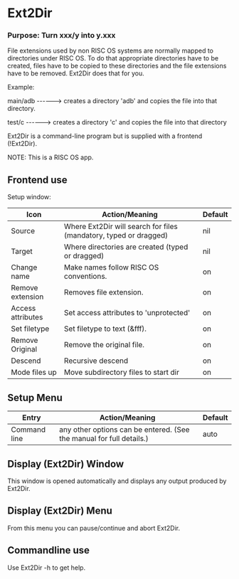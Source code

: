 # Ext2Dir
### Purpose:  Turn xxx/y into y.xxx

   File extensions used by non RISC OS systems are normally mapped
   to  directories under RISC OS. To do that appropriate directories
   have to be created, files have to be copied to these directories
   and the file extensions have to be removed.
   Ext2Dir does that for you.


   Example:

   main/adb ------> creates a directory 'adb' and copies
                    the file into that directory.

   test/c   ------> creates a directory 'c' and copies
                           the file into that directory

   Ext2Dir is a command-line program but is supplied with a frontend
   (!Ext2Dir).
   
NOTE: This is a RISC OS app.

## Frontend use

   Setup window:

   Icon  |            Action/Meaning                    |   Default
   ----   |           --------------                     |  -------
   Source  |          Where Ext2Dir will search for files (mandatory, typed or dragged)|   nil                     
   Target   |         Where directories are created (typed or dragged)       |  nil                     
   Change name |      Make names follow RISC OS conventions.| on
   Remove extension|  Removes file extension.                |on
   Access attributes| Set access attributes to 'unprotected'| on
   Set filetype      |Set filetype to text (&fff).           |on
   Remove Original  | Remove the original file.             | on
   Descend          | Recursive descend                     | on
   Mode files up    | Move subdirectory files to start dir  | on

## Setup Menu

   Entry     |        Action/Meaning         |              Default
   -----      |       --------------          |             -------
   Command line |  any other options can be entered.  (See the manual for full details.)  |   auto
                    


## Display (Ext2Dir) Window
This window is opened automatically and displays any output produced by Ext2Dir.

## Display (Ext2Dir) Menu
From this menu you can pause/continue and abort Ext2Dir.


## Commandline use
Use Ext2Dir -h to get help.

